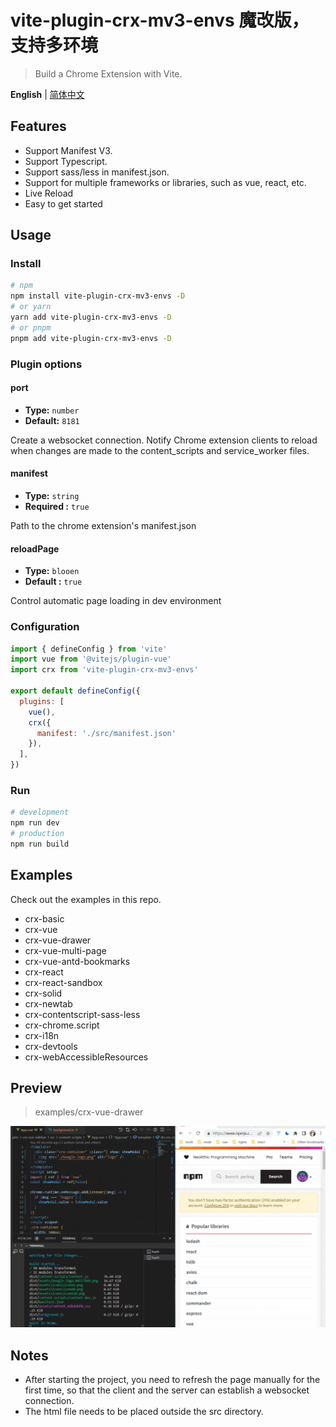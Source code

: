 
# vite-plugin-crx-mv3-envs 魔改版，支持多环境

> Build a Chrome Extension with Vite.

**English** | [简体中文](./README.zh_CN.md)

## Features

+ Support Manifest V3.
+ Support Typescript.
+ Support sass/less in manifest.json.
+ Support for multiple frameworks or libraries, such as vue, react, etc.
+ Live Reload
+ Easy to get started

## Usage
### Install

```bash
# npm
npm install vite-plugin-crx-mv3-envs -D
# or yarn
yarn add vite-plugin-crx-mv3-envs -D
# or pnpm
pnpm add vite-plugin-crx-mv3-envs -D
```
### Plugin options

#### port

- **Type:** `number`
- **Default:** `8181`

Create a websocket connection. Notify Chrome extension clients to reload when changes are made to the content_scripts and service_worker files.

#### manifest

- **Type:** `string`
- **Required :** `true`

Path to the chrome extension's manifest.json

#### reloadPage

- **Type:** `blooen`
- **Default :** `true`

Control automatic page loading in dev environment

### Configuration

```js
import { defineConfig } from 'vite'
import vue from '@vitejs/plugin-vue'
import crx from 'vite-plugin-crx-mv3-envs'

export default defineConfig({
  plugins: [
    vue(),
    crx({
      manifest: './src/manifest.json'
    }),
  ],
})
```

### Run

```bash
# development
npm run dev
# production
npm run build
```

## Examples
Check out the examples in this repo.

+ crx-basic
+ crx-vue
+ crx-vue-drawer
+ crx-vue-multi-page
+ crx-vue-antd-bookmarks
+ crx-react
+ crx-react-sandbox
+ crx-solid
+ crx-newtab
+ crx-contentscript-sass-less
+ crx-chrome.script
+ crx-i18n
+ crx-devtools
+ crx-webAccessibleResources

## Preview
> examples/crx-vue-drawer

<img src="./docs/content_script_drawer.gif" width="1000">

## Notes
+ After starting the project, you need to refresh the page manually for the first time, so that the client and the server can establish a websocket connection.
+ The html file needs to be placed outside the src directory.
